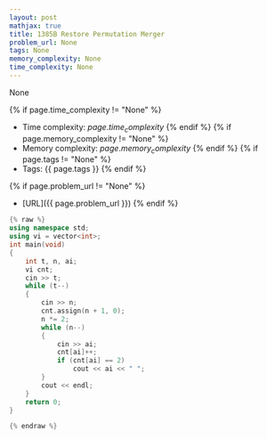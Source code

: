 ```yaml
---
layout: post
mathjax: true
title: 1385B Restore Permutation Merger
problem_url: None
tags: None
memory_complexity: None
time_complexity: None
---
```


None


{% if page.time_complexity != "None" %}
- Time complexity: ${{ page.time_complexity }}$
{% endif %}
{% if page.memory_complexity != "None" %}
- Memory complexity: ${{ page.memory_complexity }}$
{% endif %}
{% if page.tags != "None" %}
- Tags: {{ page.tags }}
{% endif %}

{% if page.problem_url != "None" %}
- [URL]({{ page.problem_url }})
{% endif %}

```cpp
{% raw %}
using namespace std;
using vi = vector<int>;
int main(void)
{
    int t, n, ai;
    vi cnt;
    cin >> t;
    while (t--)
    {
        cin >> n;
        cnt.assign(n + 1, 0);
        n *= 2;
        while (n--)
        {
            cin >> ai;
            cnt[ai]++;
            if (cnt[ai] == 2)
                cout << ai << " ";
        }
        cout << endl;
    }
    return 0;
}

{% endraw %}
```